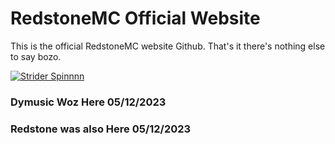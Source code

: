# RedstoneMC Official Website

This is the official RedstoneMC website Github. That's it there's nothing else to say bozo.

[![Strider Spinnnn](./assets/Logo-Spin.gif)](https://www.redstonemc.xyz)

### Dymusic Woz Here 05/12/2023
### Redstone was also Here 05/12/2023
